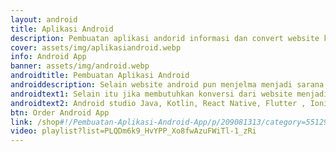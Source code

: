 ```yaml
---
layout: android
title: Aplikasi Android
description: Pembuatan aplikasi andorid informasi dan convert website ke android app.
cover: assets/img/aplikasiandroid.webp
info: Android App
banner: assets/img/android.webp
androidtitle: Pembuatan Aplikasi Android
androiddescription: Selain website android pun menjelma menjadi sarana dan prasarana pemasaran untuk membangun brand , dengan memiliki android sendiri maka pengguna dan pelanggan akan mendapatkan informasi mengenai bisnis usaha , selain itu dengan bundle app, memungkinkan untuk mu menggunakan google developer account dalam kebutuhan proses upload android app ke google play store, maupun untuk di uplod ke website agar dapat di unduh oleh pelanggan. 
androidtext1: Selain itu jika membutuhkan konversi dari website menjadi aplikasi android pun kami juga menyediakan layanan tersebut untuk membantu mu , saatnya membuat android sekarang. 
androidtext2: Android studio Java, Kotlin, React Native, Flutter , Ionic, Cordova, Capacitor.
btn: Order Android App
link: /shop#!/Pembuatan-Aplikasi-Android-App/p/209081313/category=55129048
video: playlist?list=PLQDm6k9_HvYPP_Xo8fwAzuFWiTl-1_zRi
---
```

